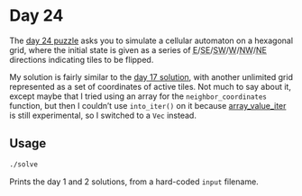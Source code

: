 # Day 24

The [day 24 puzzle][day24] asks you to simulate a cellular automaton on a hexagonal grid,
where the initial state is given as a series of
<abbr title=east>E</abbr>/<abbr title=southeast>SE</abbr>/<abbr title=southwest>SW</abbr>/<abbr title=west>W</abbr>/<abbr title=northwest>NW</abbr>/<abbr title=northeast>NE</abbr>
directions indicating tiles to be flipped.

My solution is fairly similar to the [day 17 solution](../day17/README.md),
with another unlimited grid represented as a set of coordinates of active tiles.
Not much to say about it, except maybe that I tried using an array for the `neighbor_coordinates` function,
but then I couldn’t use `into_iter()` on it because [array_value_iter] is still experimental,
so I switched to a `Vec` instead.

## Usage

```sh
./solve
```

Prints the day 1 and 2 solutions, from a hard-coded `input` filename.

[day24]: https://adventofcode.com/2020/day/24
[array_value_iter]: https://github.com/rust-lang/rust/pull/65819
